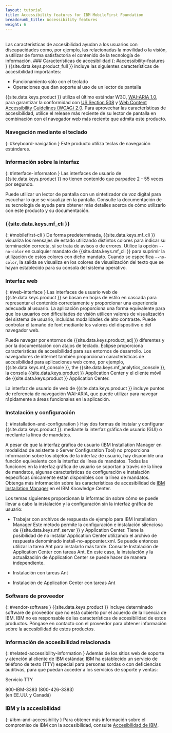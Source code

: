 ```yaml
---
layout: tutorial
title: Accessibility features for IBM MobileFirst Foundation
breadcrumb_title: Accessibility features
weight: 6
---
```

<!-- NLS_CHARSET=UTF-8 -->
<br/>
Las características de accesibilidad ayudan a los usuarios con discapacidades como, por ejemplo, las relacionadas la movilidad o la visión, a utilizar de forma satisfactoria el contenido de la tecnología de información.
### Características de accesibilidad
{: #accessibility-features }
{{site.data.keys.product_full }} incluye las siguientes características de accesibilidad importantes: 

* Funcionamiento sólo con el teclado
* Operaciones que dan soporte al uso de un lector de pantalla

{{site.data.keys.product }} utiliza el último estándar W3C, [WAI-ARIA 1.0](http://www.w3.org/TR/wai-aria/), para garantizar la conformidad con [US Section 508](http://www.access-board.gov/guidelines-and-standards/communications-and-it/about-the-section-508-standards/section-508-standards) y [Web Content Accessibility Guidelines (WCAG) 2.0](http://www.w3.org/TR/WCAG20/).
Para aprovechar las características de accesibilidad, utilice el release más reciente de su lector de pantalla en combinación con el navegador web más reciente que admita este producto.

### Navegación mediante el teclado
{: #keyboard-navigation }
Este producto utiliza teclas de navegación estándares. 

### Información sobre la interfaz

{: #interface-informaton }
Las interfaces de usuario de {{site.data.keys.product }} no tienen contenido que parpadee 2 - 55 veces por segundo.


Puede utilizar un lector de pantalla con un sintetizador de voz digital para escuchar lo que se visualiza en la pantalla.
Consulte la documentación de su tecnología de ayuda para obtener más detalles acerca de cómo utilizarlo con este producto y su documentación.

### {{site.data.keys.mf_cli }}
{: #mobilefirst-cli }
De forma predeterminada, {{site.data.keys.mf_cli }} visualiza los mensajes de estado utilizando distintos colores para indicar su terminación correcta, si se trata de avisos o de errores.
Utilice la opción `--no-color` en cualquier mandato de
{{site.data.keys.mf_cli }} para suprimir la utilización de estos colores con dicho mandato.
Cuando se especifica `--no-color`, la salida se visualiza en los colores de visualización del texto que se hayan establecido para su consola del sistema operativo.


### Interfaz web  
{: #web-interface }
Las interfaces de usuario web de {{site.data.keys.product }} se basan en hojas de estilo en cascada para representar el contenido correctamente y proporcionar una experiencia adecuada al usuario.
La aplicación proporciona una forma equivalente para que los usuarios con dificultades de visión utilicen valores de visualización del sistema de usuario, incluidas modalidades de alto contraste.
Puede controlar el tamaño de font mediante los valores del dispositivo o del navegador web.


Puede navegar por entornos de {{site.data.keys.product_adj }} diferentes y por la documentación con atajos de teclado.
Eclipse proporciona características de accesibilidad para sus entornos de desarrollo.
Los navegadores de internet también proporcionan características de accesibilidad para aplicaciones web como, por ejemplo, {{site.data.keys.mf_console }}, the {{site.data.keys.mf_analytics_console }}, la consola {{site.data.keys.product }} Application Center y el cliente móvil de {{site.data.keys.product }} Application Center.


La interfaz de usuario de web de {{site.data.keys.product }} incluye puntos de referencia de navegación WAI-ARIA, que puede utilizar para navegar rápidamente a áreas funcionales en la aplicación.


### Instalación y configuración 
{: #installation-and-configuration }
Hay dos formas de instalar y configurar {{site.data.keys.product }}: mediante la interfaz gráfica de usuario (GUI) o mediante la línea de mandatos.


A pesar de que la interfaz gráfica de usuario (IBM Installation Manager en modalidad de asistente o Server
Configuration Tool) no proporciona información sobre los objetos de la interfaz de usuario, hay disponible una función equivalente con la interfaz de línea de mandatos.
Todas las funciones en la interfaz gráfica de usuario se soportan a través de la línea de mandatos, algunas características de configuración e instalación específicas únicamente están disponibles con la línea de mandatos.
Obtenga más información sobre las características de accesibilidad de [IBM Installation Manager](http://www.ibm.com/support/knowledgecenter/SSDV2W/im_family_welcome.html?lang=en&view=kc) en el IBM Knowledge Center.


Los temas siguientes proporcionan la información sobre cómo se puede llevar a cabo la instalación y la configuración sin la interfaz gráfica de usuario:


* Trabajar con archivos de respuesta de ejemplo para IBM Installation Manager
Este método permite la configuración e instalación silenciosa de {{site.data.keys.mf_server }} y Application Center. Tiene la posibilidad de no instalar Application Center utilizando el archivo de respuesta denominado install-no-appcenter.xml.
Se puede entonces utilizar la tarea Ant para instalarlo más tarde.
Consulte Instalación de Application Center con tareas Ant.
En este caso, la instalación y la actualización de Application Center se puede hacer de manera independiente.

* Instalación con tareas Ant
* Instalación de Application Center con tareas Ant

### Software de proveedor
{: #vendor-software }
{{site.data.keys.product }} incluye determinado software de proveedor que no está cubierto por el acuerdo de la licencia de IBM.
IBM no es responsable de las características de accesibilidad de estos productos.
Póngase en contacto con el proveedor para obtener información sobre la accesibilidad de estos productos.

### Información de accesibilidad relacionada
{: #related-accessibility-information }
Además de los sitios web de soporte y atención al cliente de IBM estándar, IBM ha establecido un servicio de teléfono de texto (TTY) especial para personas sordas o con deficiencias auditivas, para que puedan acceder a los servicios de soporte y ventas:


Servicio TTY
  
800-IBM-3383 (800-426-3383)  
(en EE.UU. y Canadá)

### IBM y la accesibilidad
{: #ibm-and-accessibility }
Para obtener más información sobre el compromiso de IBM con la accesibilidad, consulte [Accesibilidad de IBM](http://www.ibm.com/able).


